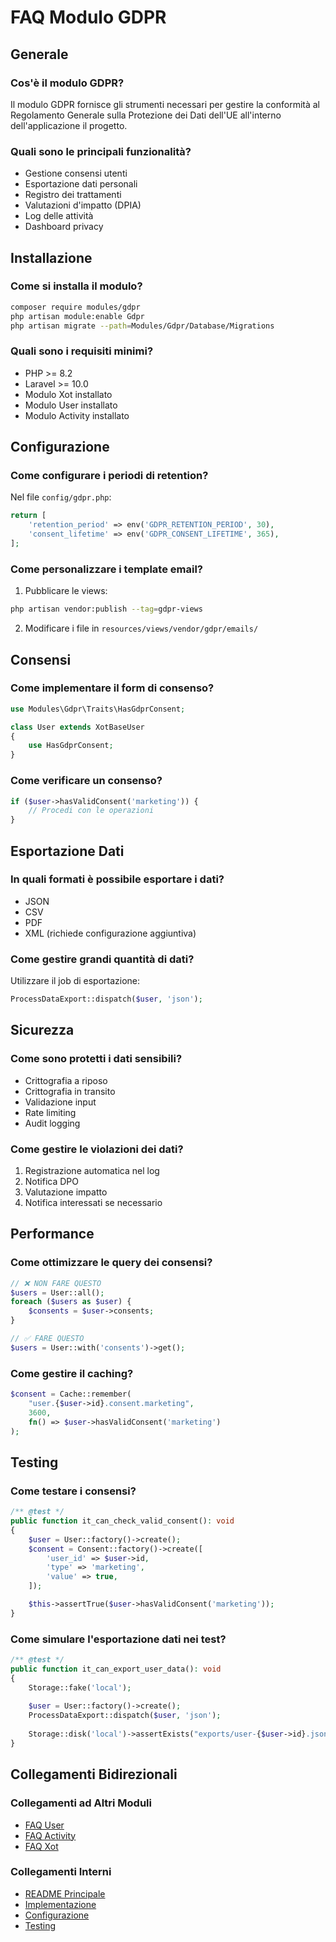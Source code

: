 # FAQ Modulo GDPR

## Generale

### Cos'è il modulo GDPR?
Il modulo GDPR fornisce gli strumenti necessari per gestire la conformità al Regolamento Generale sulla Protezione dei Dati dell'UE all'interno dell'applicazione il progetto.

### Quali sono le principali funzionalità?
- Gestione consensi utenti
- Esportazione dati personali
- Registro dei trattamenti
- Valutazioni d'impatto (DPIA)
- Log delle attività
- Dashboard privacy

## Installazione

### Come si installa il modulo?
```bash
composer require modules/gdpr
php artisan module:enable Gdpr
php artisan migrate --path=Modules/Gdpr/Database/Migrations
```

### Quali sono i requisiti minimi?
- PHP >= 8.2
- Laravel >= 10.0
- Modulo Xot installato
- Modulo User installato
- Modulo Activity installato

## Configurazione

### Come configurare i periodi di retention?
Nel file `config/gdpr.php`:
```php
return [
    'retention_period' => env('GDPR_RETENTION_PERIOD', 30),
    'consent_lifetime' => env('GDPR_CONSENT_LIFETIME', 365),
];
```

### Come personalizzare i template email?
1. Pubblicare le views:
```bash
php artisan vendor:publish --tag=gdpr-views
```
2. Modificare i file in `resources/views/vendor/gdpr/emails/`

## Consensi

### Come implementare il form di consenso?
```php
use Modules\Gdpr\Traits\HasGdprConsent;

class User extends XotBaseUser
{
    use HasGdprConsent;
}
```

### Come verificare un consenso?
```php
if ($user->hasValidConsent('marketing')) {
    // Procedi con le operazioni
}
```

## Esportazione Dati

### In quali formati è possibile esportare i dati?
- JSON
- CSV
- PDF
- XML (richiede configurazione aggiuntiva)

### Come gestire grandi quantità di dati?
Utilizzare il job di esportazione:
```php
ProcessDataExport::dispatch($user, 'json');
```

## Sicurezza

### Come sono protetti i dati sensibili?
- Crittografia a riposo
- Crittografia in transito
- Validazione input
- Rate limiting
- Audit logging

### Come gestire le violazioni dei dati?
1. Registrazione automatica nel log
2. Notifica DPO
3. Valutazione impatto
4. Notifica interessati se necessario

## Performance

### Come ottimizzare le query dei consensi?
```php
// ❌ NON FARE QUESTO
$users = User::all();
foreach ($users as $user) {
    $consents = $user->consents;
}

// ✅ FARE QUESTO
$users = User::with('consents')->get();
```

### Come gestire il caching?
```php
$consent = Cache::remember(
    "user.{$user->id}.consent.marketing",
    3600,
    fn() => $user->hasValidConsent('marketing')
);
```

## Testing

### Come testare i consensi?
```php
/** @test */
public function it_can_check_valid_consent(): void
{
    $user = User::factory()->create();
    $consent = Consent::factory()->create([
        'user_id' => $user->id,
        'type' => 'marketing',
        'value' => true,
    ]);

    $this->assertTrue($user->hasValidConsent('marketing'));
}
```

### Come simulare l'esportazione dati nei test?
```php
/** @test */
public function it_can_export_user_data(): void
{
    Storage::fake('local');
    
    $user = User::factory()->create();
    ProcessDataExport::dispatch($user, 'json');
    
    Storage::disk('local')->assertExists("exports/user-{$user->id}.json");
}
```

## Collegamenti Bidirezionali

### Collegamenti ad Altri Moduli
- [FAQ User](../User/docs/faq.md)
- [FAQ Activity](../Activity/docs/faq.md)
- [FAQ Xot](../Xot/docs/faq.md)

### Collegamenti Interni
- [README Principale](./README.md)
- [Implementazione](./implementation.md)
- [Configurazione](./configuration.md)
- [Testing](./testing.md) 